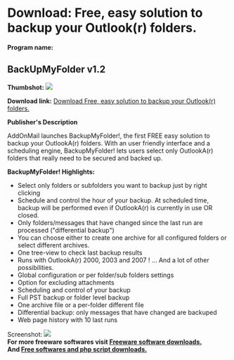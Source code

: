 # Download: Free, easy solution to backup your Outlook(r) folders.

**Program name:**

## BackUpMyFolder v1.2

  
**Thumbshot:** ![](http://www.freewarefiles.com/screenshot/aombackupmyfolder_md.jpg)   
  
**Download link:** [Download Free, easy solution to backup your Outlook(r) folders.](http://freesoftwares.boysofts.com/BackUpMyFolder-V_program_35903.html)  
  


**Publisher's Description**  
  


AddOnMail launches BackupMyFolder!, the first FREE easy solution to backup your OutlookA(r) folders. With an user friendly interface and a scheduling engine, BackupMyFolder! lets users select only OutlookA(r) folders that really need to be secured and backed up. 

**BackupMyFolder! Highlights:**

  * Select only folders or subfolders you want to backup just by right clicking 
  * Schedule and control the hour of your backup. At scheduled time, backup will be performed even if OutlookA(r) is currently in use OR closed. 
  * Only folders/messages that have changed since the last run are processed ("differential backup") 
  * You can choose either to create one archive for all configured folders or select different archives. 
  * One tree-view to check last backup results 
  * Runs with OutlookA(r) 2000, 2003 and 2007 ! 
... And a lot of other possibilities. 
  * Global configuration or per folder/sub folders settings 
  * Option for excluding attachments 
  * Scheduling and control of your backup 
  * Full PST backup or folder level backup 
  * One archive file or a per-folder different file 
  * Differential backup: only messages that have changed are backuped 
  * Web page history with 10 last runs 

  
  
Screenshot: ![](http://www.freewarefiles.com/screenshot/aombackupmyfolder.jpg)   
**For more freeware softwares visit [Freeware software downloads.](http://freesoftwares.boysofts.com/)**   
**And [Free softwares and php script downloads.](http://www.boysofts.com/)**

